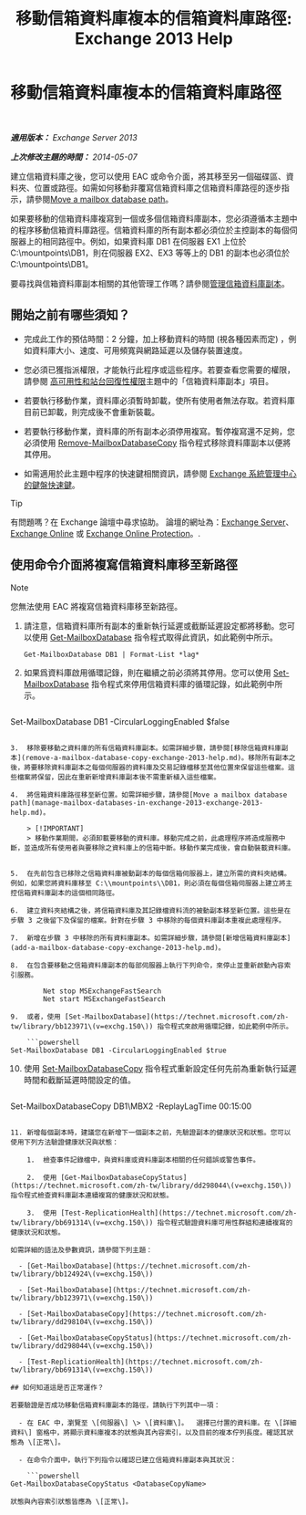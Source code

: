 ﻿---
title: '移動信箱資料庫複本的信箱資料庫路徑: Exchange 2013 Help'
TOCTitle: 移動信箱資料庫複本的信箱資料庫路徑
ms:assetid: 324f255c-d95d-4a8a-a134-c8cee5c5b9cb
ms:mtpsurl: https://technet.microsoft.com/zh-tw/library/Dd979782(v=EXCHG.150)
ms:contentKeyID: 50472811
ms.date: 05/21/2018
mtps_version: v=EXCHG.150
ms.translationtype: MT
---

# 移動信箱資料庫複本的信箱資料庫路徑

 

_**適用版本：** Exchange Server 2013_

_**上次修改主題的時間：** 2014-05-07_

建立信箱資料庫之後，您可以使用 EAC 或命令介面，將其移至另一個磁碟區、資料夾、位置或路徑。如需如何移動非覆寫信箱資料庫之信箱資料庫路徑的逐步指示，請參閱[Move a mailbox database path](manage-mailbox-databases-in-exchange-2013-exchange-2013-help.md)。

如果要移動的信箱資料庫複寫到一個或多個信箱資料庫副本，您必須遵循本主題中的程序移動信箱資料庫路徑。信箱資料庫的所有副本都必須位於主控副本的每個伺服器上的相同路徑中。例如，如果資料庫 DB1 在伺服器 EX1 上位於 C:\\mountpoints\\DB1，則在伺服器 EX2、EX3 等等上的 DB1 的副本也必須位於 C:\\mountpoints\\DB1。

要尋找與信箱資料庫副本相關的其他管理工作嗎？請參閱[管理信箱資料庫副本](managing-mailbox-database-copies-exchange-2013-help.md)。

## 開始之前有哪些須知？

  - 完成此工作的預估時間：2 分鐘，加上移動資料的時間 (視各種因素而定) ，例如資料庫大小、速度、可用頻寬與網路延遲以及儲存裝置速度。

  - 您必須已獲指派權限，才能執行此程序或這些程序。若要查看您需要的權限，請參閱 [高可用性和站台回復性權限](high-availability-and-site-resilience-permissions-exchange-2013-help.md)主題中的「信箱資料庫副本」項目。

  - 若要執行移動作業，資料庫必須暫時卸載，使所有使用者無法存取。若資料庫目前已卸載，則完成後不會重新裝載。

  - 若要執行移動作業，資料庫的所有副本必須停用複寫。暫停複寫還不足夠，您必須使用 [Remove-MailboxDatabaseCopy](https://technet.microsoft.com/zh-tw/library/dd335119\(v=exchg.150\)) 指令程式移除資料庫副本以便將其停用。

  - 如需適用於此主題中程序的快速鍵相關資訊，請參閱 [Exchange 系統管理中心的鍵盤快速鍵](keyboard-shortcuts-in-the-exchange-admin-center-exchange-online-protection-help.md)。


> [!TIP]  
> 有問題嗎？在 Exchange 論壇中尋求協助。 論壇的網址為：<a href="https://go.microsoft.com/fwlink/p/?linkid=60612">Exchange Server</a>、 <a href="https://go.microsoft.com/fwlink/p/?linkid=267542">Exchange Online</a> 或 <a href="https://go.microsoft.com/fwlink/p/?linkid=285351">Exchange Online Protection</a>。.




## 使用命令介面將複寫信箱資料庫移至新路徑


> [!NOTE]  
> 您無法使用 EAC 將複寫信箱資料庫移至新路徑。




1.  請注意，信箱資料庫所有副本的重新執行延遲或截斷延遲設定都將移動。您可以使用 [Get-MailboxDatabase](https://technet.microsoft.com/zh-tw/library/bb124924\(v=exchg.150\)) 指令程式取得此資訊，如此範例中所示。
    
        Get-MailboxDatabase DB1 | Format-List *lag*

2.  如果爲資料庫啟用循環記錄，則在繼續之前必須將其停用。您可以使用 [Set-MailboxDatabase](https://technet.microsoft.com/zh-tw/library/bb123971\(v=exchg.150\)) 指令程式來停用信箱資料庫的循環記錄，如此範例中所示。
    
    ```powershell
Set-MailboxDatabase DB1 -CircularLoggingEnabled $false
```

3.  移除要移動之資料庫的所有信箱資料庫副本。如需詳細步驟，請參閱[移除信箱資料庫副本](remove-a-mailbox-database-copy-exchange-2013-help.md)。移除所有副本之後，將要移除資料庫副本之每個伺服器的資料庫及交易記錄檔移至其他位置來保留這些檔案。這些檔案將保留，因此在重新新增資料庫副本後不需重新植入這些檔案。

4.  將信箱資料庫路徑移至新位置。如需詳細步驟，請參閱[Move a mailbox database path](manage-mailbox-databases-in-exchange-2013-exchange-2013-help.md)。
    
    > [!IMPORTANT]  
    > 移動作業期間，必須卸載要移動的資料庫。移動完成之前，此處理程序將造成服務中斷，並造成所有使用者與要移除之資料庫上的信箱中斷。移動作業完成後，會自動裝載資料庫。


5.  在先前包含已移除之信箱資料庫被動副本的每個信箱伺服器上，建立所需的資料夾結構。例如，如果您將資料庫移至 C:\\mountpoints\\DB1，則必須在每個信箱伺服器上建立將主控信箱資料庫副本的這個相同路徑。

6.  建立資料夾結構之後，將信箱資料庫及其記錄檔資料流的被動副本移至新位置。這些是在步驟 3 之後留下及保留的檔案。針對在步驟 3 中移除的每個資料庫副本重複此處理程序。

7.  新增在步驟 3 中移除的所有資料庫副本。如需詳細步驟，請參閱[新增信箱資料庫副本](add-a-mailbox-database-copy-exchange-2013-help.md)。

8.  在包含要移動之信箱資料庫副本的每部伺服器上執行下列命令，來停止並重新啟動內容索引服務。
    
        Net stop MSExchangeFastSearch
        Net start MSExchangeFastSearch

9.  或者，使用 [Set-MailboxDatabase](https://technet.microsoft.com/zh-tw/library/bb123971\(v=exchg.150\)) 指令程式來啟用循環記錄，如此範例中所示。
    
    ```powershell
Set-MailboxDatabase DB1 -CircularLoggingEnabled $true
```

10. 使用 [Set-MailboxDatabaseCopy](https://technet.microsoft.com/zh-tw/library/dd298104\(v=exchg.150\)) 指令程式重新設定任何先前為重新執行延遲時間和截斷延遲時間設定的值。
    
    ```powershell
Set-MailboxDatabaseCopy DB1\MBX2 -ReplayLagTime 00:15:00
```

11. 新增每個副本時，建議您在新增下一個副本之前，先驗證副本的健康狀況和狀態。您可以使用下列方法驗證健康狀況與狀態：
    
    1.  檢查事件記錄檔中，與資料庫或資料庫副本相關的任何錯誤或警告事件。
    
    2.  使用 [Get-MailboxDatabaseCopyStatus](https://technet.microsoft.com/zh-tw/library/dd298044\(v=exchg.150\)) 指令程式檢查資料庫副本連續複寫的健康狀況和狀態。
    
    3.  使用 [Test-ReplicationHealth](https://technet.microsoft.com/zh-tw/library/bb691314\(v=exchg.150\)) 指令程式驗證資料庫可用性群組和連續複寫的健康狀況和狀態。

如需詳細的語法及參數資訊，請參閱下列主題：

  - [Get-MailboxDatabase](https://technet.microsoft.com/zh-tw/library/bb124924\(v=exchg.150\))

  - [Set-MailboxDatabase](https://technet.microsoft.com/zh-tw/library/bb123971\(v=exchg.150\))

  - [Set-MailboxDatabaseCopy](https://technet.microsoft.com/zh-tw/library/dd298104\(v=exchg.150\))

  - [Get-MailboxDatabaseCopyStatus](https://technet.microsoft.com/zh-tw/library/dd298044\(v=exchg.150\))

  - [Test-ReplicationHealth](https://technet.microsoft.com/zh-tw/library/bb691314\(v=exchg.150\))

## 如何知道這是否正常運作？

若要驗證是否成功移動信箱資料庫副本的路徑，請執行下列其中一項：

  - 在 EAC 中，瀏覽至 \[伺服器\] \> \[資料庫\]。  選擇已付置的資料庫。在 \[詳細資料\] 窗格中，將顯示資料庫複本的狀態與其內容索引，以及目前的複本佇列長度。確認其狀態為 \[正常\]。

  - 在命令介面中，執行下列指令以確認已建立信箱資料庫副本與其狀況：
    
    ```powershell
Get-MailboxDatabaseCopyStatus <DatabaseCopyName>
```
    
    狀態與內容索引狀態皆應為 \[正常\]。

